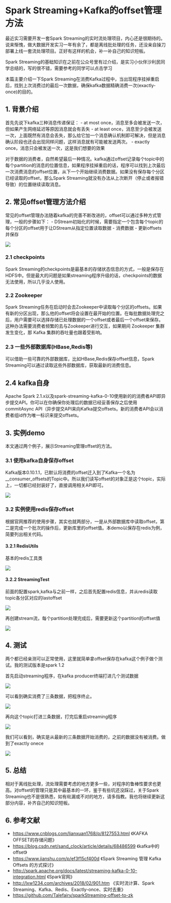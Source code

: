 # Spark Streaming+Kafka的offset管理方法

最近实习需要开发一套Spark Streaming的实时流处理项目，内心还是很期待的。说来惭愧，做大数据开发实习一年有余了，都是离线批处理的任务，还没亲自操刀部署上线一套流处理项目。正好有这样的机会，补一补自己的知识短板。

Spark Streaming的基础知识在之前在公众号里有过介绍，是实习小伙伴沙利民同学总结的，写的很不错，需要参考的同学可以点击学习

本篇主要介绍一下Spark Streaming在消费Kafka过程中，当出现程序挂掉重启后，找到上次消费过的最后一次数据，确保kafka数据精确消费一次(exactly-once)的目的。


## 1. 背景介绍

首先先说下kafka三种消息传递保证：
	- at most once，消息至多会被发送一次，但如果产生网络延迟等原因消息就会有丢失
	- at least once，消息至少会被发送一次，上面既然有消息会丢失，那么给它加一个消息确认机制即可解决，但是消息确认阶段也还会出现同样问题，这样消息就有可能被发送两次。
	- exactly once，消息只会被发送一次，这是我们想要的效果

对于数据的消费者，自然希望最后一种情况。kafka通过offset记录每个topic中的每个partition的消息的位置信息，如果程序挂掉重启的话，程序可以找到上次最后一次消费消息的offset位置，从下一个开始继续消费数据。如果没有保存每个分区已经读取的offset，那么Spark Streaming就没有办法从上次断开（停止或者报错导致）的位置继续读取消息。

## 2. 常见offset管理方法介绍

常见的offset管理办法随着kafka的完善不断改进的，offset可以通过多种方式管理，一般的步骤如下：
	- DStream初始化的时候，需要指定一个包含每个topic的每个分区的offset用于让DStream从指定位置读取数据
	- 消费数据
	- 更新offsets并保存

![](/resource/kafkaoffset0.jpg?raw=true)

### 2.1 checkpoints

Spark Streaming的checkpoints是最基本的存储状态信息的方式，一般是保存在HDFS中。但是最大的问题是如果streaming程序升级的话，checkpoints的数据无法使用，所以几乎没人使用。

### 2.2 Zookeeper

Spark Streaming任务在启动时会去Zookeeper中读取每个分区的offsets。如果有新的分区出现，那么他的offset将会设置在最开始的位置。在每批数据处理完之后，用户需要可以选择存储已处理数据的一个offset或者最后一个offset来保存。这种办法需要消费者频繁的去与Zookeeper进行交互，如果期间 Zookeeper 集群发生变化，那 Kafka 集群的吞吐量也跟着受影响。

### 2.3 一些外部数据库(HBase,Redis等)

可以借助一些可靠的外部数据库，比如HBase,Redis保存offset信息，Spark Streaming可以通过读取这些外部数据库，获取最新的消费信息。

## 2.4 kafka自身

Apache Spark 2.1.x以及spark-streaming-kafka-0-10使用新的的消费者API即异步提交API。你可以在你确保你处理后的数据已经妥善保存之后使用commitAsync API（异步提交API来向Kafka提交offsets。新的消费者API会以消费者组id作为唯一标识来提交offsets。

## 3. 实例demo

本文通过两个例子，展示Streaming管理offset的方法。

### 3.1 使用kafka自身保存offset

Kafka版本0.10.1.1，已默认将消费的offset迁入到了Kafka一个名为__consumer_offsets的Topic中。所以我们读写offset的对象正是这个topic，实际上，一切都已经封装好了，直接调用相关API即可。

![](/resource/kafkaoffset1.jpg?raw=true)

### 3.2 实例使用redis保存offset

根据官网推荐的使用步骤，其实也就两部分，一是从外部数据库中读取offset，第二是完成一个批次的操作后，更新库里的offset值。本demo以保存在redis为例，简要列出相关代码。

#### 3.2.1 RedisUtils

基本的redis工具类

![](/resource/kafkaoffset2.jpg?raw=true)

#### 3.2.2 StreamingTest

前面的配置spark,kafka与之前一样，之后首先配置redis信息，并从redis读取topic各分区对应的lastoffset

![](/resource/kafkaoffset3.jpg?raw=true)

再创建stream流，每个partition处理完成后，需要更新这个partition的offset值

![](/resource/kafkaoffset4.jpg?raw=true)

## 4. 测试

两个都已经亲测可以正常使用，这里就简单拿offset保存在kafka这个例子做个测试。我的测试版本是spark 1.2

首先启动streaming程序，在kafka producer终端打进几个测试数据

![](/resource/kafkaoffset5.jpg?raw=true)

可以看到确实消费了三条数据，把程序终止。

![](/resource/kafkaoffset6.jpg?raw=true)

再向这个topic打进三条数据，打完后重启streaming程序

![](/resource/kafkaoffset7.jpg?raw=true)

我们可以看到，确实是从最新的三条数据开始消费的，之前的数据没有被消费。做到了exactly onece

![](/resource/kafkaoffset8.jpg?raw=true)

## 5. 总结

相对于离线批处理，流处理需要考虑的地方更多一些，对程序的鲁棒性要求也更高。对offset的管理只是其中最基本的一环，鉴于有些坑还没踩过，关于Spark Streaming也不是很熟悉，如有纰漏或不对的地方，请多指教。我也将继续更新这部分内容，补齐自己的知识短板。

## 6. 参考文献
- https://www.cnblogs.com/lianxuan1768/p/8127553.html 《KAFKA OFFSET的存储问题》
- https://blog.csdn.net/sand_clock/article/details/68486599 《kafka中的offset》
- https://www.jianshu.com/p/ef3f15cf400d 《Spark Streaming 管理 Kafka Offsets 的方式探讨》
- http://spark.apache.org/docs/latest/streaming-kafka-0-10-integration.html  《Spark官网》
- http://lxw1234.com/archives/2018/02/901.htm 《实时流计算、Spark Streaming、Kafka、Redis、Exactly-once、实时去重》
- https://github.com/Talefairy/sparkStreaming-offset-to-zk